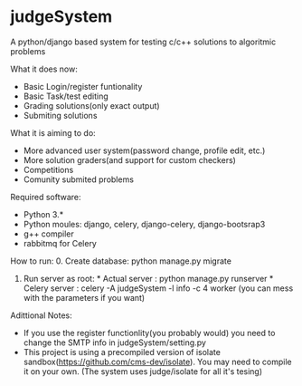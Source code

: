 # judgeSystem
A python/django based system for testing c/c++ solutions to algoritmic problems

What it does now:
  * Basic Login/register funtionality
  * Basic Task/test editing
  * Grading solutions(only exact output)
  * Submiting solutions

What it is aiming to do:
  * More advanced user system(password change, profile edit, etc.)
  * More solution graders(and support for custom checkers)
  * Competitions
  * Comunity submited problems

Required software:
  * Python 3.*
  * Python moules: django, celery, django-celery, django-bootsrap3
  * g++ compiler
  * rabbitmq for Celery

How to run:
  0. Create database: python manage.py migrate
  1. Run server as root:
    * Actual server : python manage.py runserver
    * Celery server : celery -A judgeSystem -l info -c 4 worker
      (you can mess with the parameters if you want) 

Adittional Notes:
  * If you use the register functionlity(you probably would) you need to change the SMTP info in judgeSystem/setting.py
  * This project is using a precompiled version of isolate sandbox(https://github.com/cms-dev/isolate). You may need
    to compile it on your own. (The system uses judge/isolate for all it's tesing)

